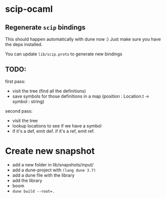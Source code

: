 # scip-ocaml


## Regenerate `scip` bindings

This should happen automatically with dune now :) Just make sure you have the deps installed.

You can update `lib/scip.proto` to generate new bindings

## TODO:

first pass:
- visit the tree (find all the definitions)
- save symbols for those definitions in a map (position : Location.t -> symbol : string)

second pass:
- visit the tree
- lookup locations to see if we have a symbol
- if it's a def, emit def. if it's a ref, emit ref.


# Create new snapshot

- add a new folder in lib/snapshots/input/
- add a dune-project with `(lang dune 3.7)`
- add a dune file with the library
- add the library
- boom
- `dune build --root=.`
